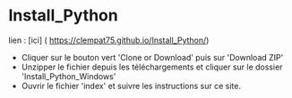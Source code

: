 # Install_Python

lien : [ici] ( https://clempat75.github.io/Install_Python/)

- Cliquer sur le bouton vert 'Clone or Download' puis sur 'Download ZIP'
- Unzipper le fichier depuis les téléchargements et cliquer sur le dossier 'Install_Python_Windows'
- Ouvrir le fichier 'index' et suivre les instructions sur ce site.
